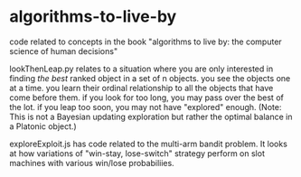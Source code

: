 # algorithms-to-live-by
code related to concepts in the book "algorithms to live by: the computer science of human decisions"

lookThenLeap.py relates to a situation where you are only interested in finding *the best* ranked object in a set of n objects.
you see the objects one at a time. you learn their ordinal relationship to all the objects that have come before them.
if you look for too long, you may pass over the best of the lot. if you leap too soon, you may not have "explored" enough. 
(Note: This is not a Bayesian updating exploration but rather the optimal balance in a Platonic object.)

exploreExploit.js has code related to the multi-arm bandit problem. 
It looks at how variations of "win-stay, lose-switch" strategy perform on slot machines with various win/lose probabiliies.
